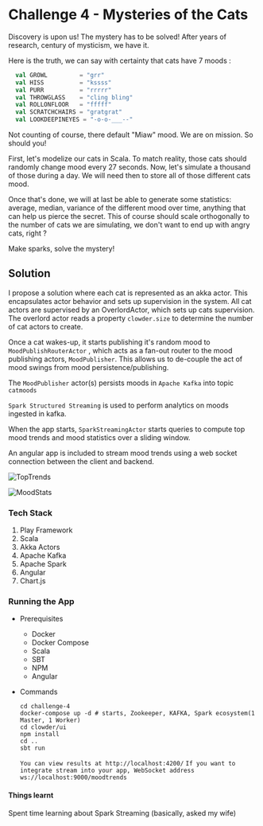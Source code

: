 # Challenge 4 - Mysteries of the Cats

Discovery is upon us! The mystery has to be solved! 
After years of research, century of mysticism, we have it.

Here is the truth, we can say with certainty that cats have 7 moods :
```scala
  val GROWL         = "grr"
  val HISS          = "kssss"
  val PURR          = "rrrrr"
  val THROWGLASS    = "cling bling"
  val ROLLONFLOOR   = "fffff"
  val SCRATCHCHAIRS = "gratgrat"
  val LOOKDEEPINEYES = "-o-o-___--"
``` 
Not counting of course, there default "Miaw" mood.
We are on mission. So should you!

First, let's modelize our cats in Scala.
To match reality, those cats should randomly change mood every 27 seconds.
Now, let's simulate a thousand of those during a day.
We will need then to store all of those different cats mood.

Once that's done, we will at last be able to generate some statistics: average, median, variance of the different mood 
over time, anything that can help us pierce the secret.
This of course should scale orthogonally to the number of cats we are simulating, we don't want to end up with angry 
cats, right ?

Make sparks, solve the mystery!


## Solution

I propose a solution where each cat is represented as an akka actor. This encapsulates actor behavior and sets up supervision in the system.
All cat actors are supervised by an OverlordActor, which sets up cats supervision.
The overlord actor reads a property ``clowder.size`` to determine the number of cat actors to create.

Once a cat wakes-up, it starts publishing it's random mood to ```MoodPublishRouterActor``` , which acts as a fan-out router to the
mood publishing actors, ```MoodPublisher```. 
This allows us to de-couple the act of mood swings from mood persistence/publishing.

The ```MoodPublisher``` actor(s) persists moods in ```Apache Kafka``` into topic ```catmoods```

```Spark Structured Streaming``` is used to perform analytics on moods ingested in kafka.

When the app starts, ```SparkStreamingActor``` starts queries to compute top mood trends and mood statistics over a sliding window.

An angular app is included to stream mood trends using a web socket connection between the client and backend.

![TopTrends](toptrends.gif)

![MoodStats](moodstats.gif)


### Tech Stack

1. Play Framework
2. Scala
4. Akka Actors
5. Apache Kafka
6. Apache Spark
7. Angular
8. Chart.js

### Running the App

- Prerequisites
  - Docker
  - Docker Compose
  - Scala
  - SBT
  - NPM
  - Angular
  
- Commands
  
  ```sbtshell
  cd challenge-4
  docker-compose up -d # starts, Zookeeper, KAFKA, Spark ecosystem(1 Master, 1 Worker)
  cd clowder/ui
  npm install
  cd ..
  sbt run
  ```
  
  ```You can view results at http://localhost:4200/```
  ```If you want to integrate stream into your app, WebSocket address ws://localhost:9000/moodtrends```

#### Things learnt
Spent time learning about Spark Streaming (basically, asked my wife)
  
